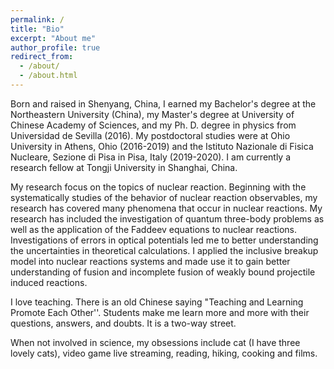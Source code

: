 ```yaml
---
permalink: /
title: "Bio"
excerpt: "About me"
author_profile: true
redirect_from:
  - /about/
  - /about.html
---
```


Born and raised in Shenyang, China, I earned my Bachelor's degree at the Northeastern University (China), my Master's degree at University of Chinese Academy of Sciences, and my Ph. D. degree in physics from Universidad de Sevilla (2016). My postdoctoral studies were at Ohio University in Athens, Ohio (2016-2019) and the Istituto Nazionale di Fisica Nucleare, Sezione di Pisa in Pisa, Italy (2019-2020). I am currently a research fellow at Tongji University in Shanghai, China.

My research focus on the topics of nuclear reaction. Beginning with the systematically studies of the behavior of nuclear reaction observables, my research has covered many phenomena that occur in nuclear reactions. My research has included the investigation of quantum three-body problems as well as the application of the Faddeev equations to nuclear reactions. Investigations of errors in optical potentials led me to better understanding the uncertainties in theoretical calculations. I applied the inclusive breakup model into nuclear reactions systems and made use it to gain better understanding of fusion and incomplete fusion of weakly bound projectile induced reactions.


I love teaching. There is an old Chinese saying "Teaching and Learning Promote Each Other''.  Students make me learn more and more with their questions, answers, and doubts. It is a two-way street.

When not involved in science, my obsessions include cat (I have three lovely cats), video game live streaming, reading, hiking, cooking and films.

<!-- My favorite quote outside of science: "Happy Wife, Happy Life''. -->

